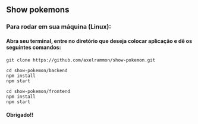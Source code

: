 ## Show pokemons

### Para rodar em sua máquina (Linux):

#### Abra seu terminal, entre no diretório que deseja colocar aplicação e dê os seguintes comandos:
```
git clone https://github.com/axelrammon/show-pokemon.git

cd show-pokemon/backend
npm install
npm start

cd show-pokemon/frontend
npm install
npm start

```

#### Obrigado!!
